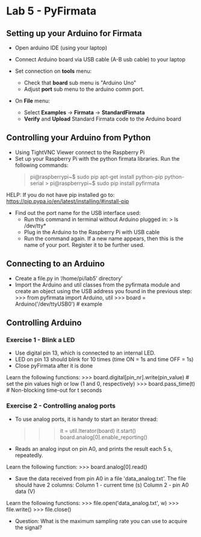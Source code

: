 # Lab 5 - PyFirmata


## Setting up your Arduino for Firmata

* Open arduino IDE (using your laptop)
* Connect Arduino board via USB cable (A-B usb cable) to your laptop

* Set connection on **tools** menu:
  - Check that **board** sub menu is "Arduino Uno"
  - Adjust **port** sub menu to the arduino comm port.

* On **File** menu: 
  - Select **Examples** -> **Firmata** -> **StandardFirmata**
  - **Verify** and **Upload** Standard Firmata code to the Arduino board

## Controlling your Arduino from Python

* Using TightVNC Viewer connect to the Raspberry Pi
* Set up your Raspberry Pi with the python firmata libraries.
  Run the following commands:
    > pi@raspberrypi~$ sudo pip apt-get install python-pip python-serial
		> pi@raspberrypi~$ sudo pip install pyfirmata

HELP: If you do not have pip installed go to: 
https://pip.pypa.io/en/latest/installing/#install-pip

* Find out the port name for the USB interface used:
  - Run this command in terminal without Arduino plugged in:
		> ls /dev/tty*
  - Plug in the Arduino to the Raspberry Pi with USB cable
  - Run the command again. If a new name appears, then this is the name of your port. 
  Register it to be further used.
  
## Connecting to an Arduino

* Create a file.py in ‘/home/pi/lab5’ directory’
* Import the Arduino and util classes from the pyfirmata module and create an object using the USB address you found in the previous step:
			>>> from pyfirmata import Arduino, util
			>>> board = Arduino('/dev/ttyUSB0') # example

## Controlling Arduino

### Exercise 1 -  Blink a LED

* Use digital pin 13, which is connected to an internal LED.
* LED on pin 13 should blink for 10 times (time ON = 1s and time OFF = 1s)
* Close pyFirmata after it is done

Learn the following functions:
    >>> board.digital[pin_nr].write(pin_value) # set the pin values high or low (1 and 0, respectively)
    >>> board.pass_time(t) # Non-blocking time-out for t seconds

### Exercise 2 - Controlling analog ports

* To use analog ports, it is handy to start an iterator thread:
    >>> it = util.Iterator(board)
    >>> it.start()
    >>> board.analog[0].enable_reporting()
* Reads an analog input on pin A0, and prints the result each 5 s, repeatedly.

Learn the following function:
    >>> board.analog[0].read()
    
* Save the data received from pin A0 in a file 'data_analog.txt'.
The file should have 2 columns:
Column 1 - current time (s)
Column 2 - pin A0 data (V)

Learn the following functions:
    >>> file.open('data_analog.txt', w)
    >>> file.write()
    >>> file.close()

* Question: What is the maximum sampling rate you can use to acquire the signal?


